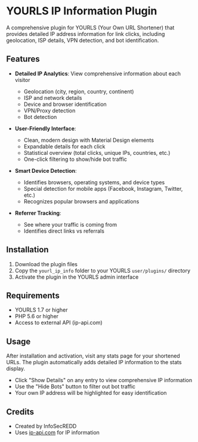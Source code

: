 # YOURLS IP Information Plugin

A comprehensive plugin for YOURLS (Your Own URL Shortener) that provides detailed IP address information for link clicks, including geolocation, ISP details, VPN detection, and bot identification.

## Features

- **Detailed IP Analytics**: View comprehensive information about each visitor
  - Geolocation (city, region, country, continent)
  - ISP and network details
  - Device and browser identification
  - VPN/Proxy detection
  - Bot detection

- **User-Friendly Interface**:
  - Clean, modern design with Material Design elements
  - Expandable details for each click
  - Statistical overview (total clicks, unique IPs, countries, etc.)
  - One-click filtering to show/hide bot traffic

- **Smart Device Detection**:
  - Identifies browsers, operating systems, and device types
  - Special detection for mobile apps (Facebook, Instagram, Twitter, etc.)
  - Recognizes popular browsers and applications

- **Referrer Tracking**:
  - See where your traffic is coming from
  - Identifies direct links vs referrals

## Installation

1. Download the plugin files
2. Copy the `yourl_ip_info` folder to your YOURLS `user/plugins/` directory
3. Activate the plugin in the YOURLS admin interface

## Requirements

- YOURLS 1.7 or higher
- PHP 5.6 or higher
- Access to external API (ip-api.com)

## Usage

After installation and activation, visit any stats page for your shortened URLs. The plugin automatically adds detailed IP information to the stats display.

- Click "Show Details" on any entry to view comprehensive IP information
- Use the "Hide Bots" button to filter out bot traffic
- Your own IP address will be highlighted for easy identification

## Credits

- Created by InfoSecREDD
- Uses [ip-api.com](https://ip-api.com) for IP information
